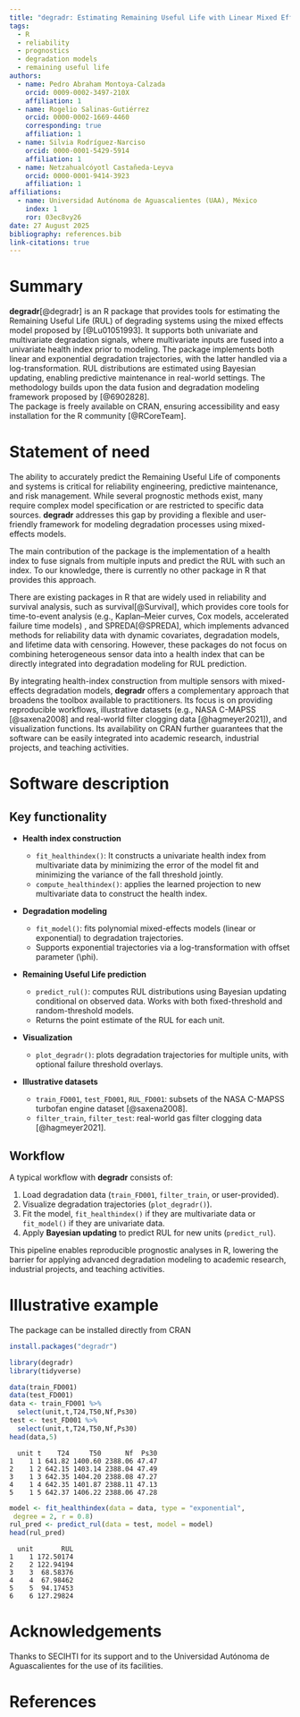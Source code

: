 ```yaml
---
title: "degradr: Estimating Remaining Useful Life with Linear Mixed Effects Models"
tags:
  - R
  - reliability
  - prognostics
  - degradation models
  - remaining useful life
authors:
  - name: Pedro Abraham Montoya-Calzada
    orcid: 0009-0002-3497-210X
    affiliation: 1
  - name: Rogelio Salinas-Gutiérrez
    orcid: 0000-0002-1669-4460
    corresponding: true
    affiliation: 1
  - name: Silvia Rodríguez-Narciso
    orcid: 0000-0001-5429-5914
    affiliation: 1
  - name: Netzahualcóyotl Castañeda-Leyva
    orcid: 0000-0001-9414-3923
    affiliation: 1
affiliations:
  - name: Universidad Autónoma de Aguascalientes (UAA), México
    index: 1
    ror: 03ec8vy26
date: 27 August 2025
bibliography: references.bib
link-citations: true
---
```


# Summary

**degradr**[@degradr] is an R package that provides tools for estimating the Remaining Useful Life (RUL) of degrading systems using the mixed effects model proposed by [@Lu01051993]. It supports both univariate and multivariate degradation signals, where multivariate inputs are fused into a univariate health index prior to modeling. The package implements both linear and exponential degradation trajectories, with the latter handled via a log-transformation. RUL distributions are estimated using Bayesian updating, enabling predictive maintenance in real-world settings. The methodology builds upon the data fusion and degradation modeling framework proposed by [@6902828].  
The package is freely available on CRAN, ensuring accessibility and easy installation for the R community [@RCoreTeam].  


# Statement of need
The ability to accurately predict the Remaining Useful Life of components and systems is critical for reliability engineering, predictive maintenance, and risk management. While several prognostic methods exist, many require complex model specification or are restricted to specific data sources. **degradr** addresses this gap by providing a flexible and user-friendly framework for modeling degradation processes using mixed-effects models.  

The main contribution of the package is the implementation of a health index to fuse signals from multiple inputs and predict the RUL with such an index. To our knowledge, there is currently no other package in R that provides this approach.  

There are existing packages in R that are widely used in reliability and survival analysis, such as survival[@Survival], which provides core tools for time-to-event analysis (e.g., Kaplan–Meier curves, Cox models, accelerated failure time models)
, and SPREDA[@SPREDA], which implements advanced methods for reliability data with dynamic covariates, degradation models, and lifetime data with censoring. However, these packages do not focus on combining heterogeneous sensor data into a health index that can be directly integrated into degradation modeling for RUL prediction.

By integrating health-index construction from multiple sensors with mixed-effects degradation models, **degradr** offers a complementary approach that broadens the toolbox available to practitioners. Its focus is on providing reproducible workflows, illustrative datasets (e.g., NASA C-MAPSS [@saxena2008] and real-world filter clogging data [@hagmeyer2021]), and visualization functions. Its availability on CRAN further guarantees that the software can be easily integrated into academic research, industrial projects, and teaching activities.


# Software description

## Key functionality

- **Health index construction**  
  - `fit_healthindex()`: It constructs a univariate health index from multivariate data by minimizing the error of the model fit and minimizing the variance of the fall threshold jointly. 
  - `compute_healthindex()`: applies the learned projection to new multivariate data to construct the health index.

- **Degradation modeling**  
  - `fit_model()`: fits polynomial mixed-effects models (linear or exponential) to degradation trajectories.
  - Supports exponential trajectories via a log-transformation with offset parameter \(\phi\).

- **Remaining Useful Life prediction**  
  - `predict_rul()`: computes RUL distributions using Bayesian updating conditional on observed data. Works with both fixed-threshold and random-threshold models.  
  - Returns the point estimate of the RUL for each unit.

- **Visualization**  
  - `plot_degradr()`: plots degradation trajectories for multiple units, with optional failure threshold overlays.  

- **Illustrative datasets**  
  - `train_FD001`, `test_FD001`, `RUL_FD001`: subsets of the NASA C-MAPSS turbofan engine dataset [@saxena2008].  
  - `filter_train`, `filter_test`: real-world gas filter clogging data [@hagmeyer2021].

## Workflow

A typical workflow with **degradr** consists of:

1. Load degradation data (`train_FD001`, `filter_train`, or user-provided).  
2. Visualize degradation trajectories (`plot_degradr()`).
3. Fit the model, `fit_healthindex()` if they are multivariate data or `fit_model()` if they are univariate data.
4. Apply **Bayesian updating** to predict RUL for new units (`predict_rul`).  

This pipeline enables reproducible prognostic analyses in R, lowering the barrier for applying advanced degradation modeling to academic research, industrial projects, and teaching activities.


# Illustrative example

The package can be installed directly from CRAN

```R
install.packages("degradr")
```

```R
library(degradr)
library(tidyverse)

data(train_FD001)
data(test_FD001)
data <- train_FD001 %>%
  select(unit,t,T24,T50,Nf,Ps30) 
test <- test_FD001 %>%
  select(unit,t,T24,T50,Nf,Ps30) 
head(data,5)
```

```
  unit t    T24     T50      Nf  Ps30
1    1 1 641.82 1400.60 2388.06 47.47
2    1 2 642.15 1403.14 2388.04 47.49
3    1 3 642.35 1404.20 2388.08 47.27
4    1 4 642.35 1401.87 2388.11 47.13
5    1 5 642.37 1406.22 2388.06 47.28
```

```R
model <- fit_healthindex(data = data, type = "exponential",
 degree = 2, r = 0.8)
rul_pred <- predict_rul(data = test, model = model)
head(rul_pred)
```

```
  unit       RUL
1    1 172.50174
2    2 122.94194
3    3  68.58376
4    4  67.98462
5    5  94.17453
6    6 127.29824
```

# Acknowledgements

Thanks to SECIHTI for its support and to the Universidad Autónoma de Aguascalientes for the use of its facilities.

# References



